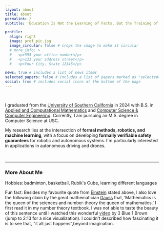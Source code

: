 ```yaml
---
layout: about
title: about
permalink: /
subtitle: ‘Education Is Not the Learning of Facts, But the Training of the Mind To Think.’ --- Albert Einstein

profile:
  align: right
  image: prof_pic.jpg
  image_circular: false # crops the image to make it circular
  # more_info: >
  #   <p>555 your office number</p>
  #   <p>123 your address street</p>
  #   <p>Your City, State 12345</p>

news: true # includes a list of news items
selected_papers: false # includes a list of papers marked as "selected={true}"
social: true # includes social icons at the bottom of the page
---
```


<br/>

I graduated from the [University of Southern California](https://www.usc.edu/) in 2024 with B.S. in [Applied and Computational Mathematics](https://catalogue.usc.edu/preview_program.php?catoid=12&poid=12767) and [Computer Science & Computer Engineering](https://catalogue.usc.edu/preview_program.php?catoid=8&poid=7758). Currently, I am pursuing an M.S. degree in Computer Science at USC.

My research lies at the intersection of **formal methods, robotics, and machine learning**, with a focus on developing **formally verifiable safety guarantees** for robotic and autonomous systems. I'm particularly interested in applications in autonomous driving and drones.

<br/>

---

### More About Me 

Hobbies: badminton, basketball, Rubik's Cube, learning different languages

Fun fact: Besides my favourite quote from [Einstein](https://en.wikipedia.org/wiki/Albert_Einstein) stated above, I also love the following claim by the great mathematician [Gauss](https://en.wikipedia.org/wiki/Carl_Friedrich_Gauss) that, ‘Mathematics is the queen of the sciences and number-theory the queen of mathematics.’ I first read it in my number theory textbook. I was not able to taste the beauty of this sentence until I watched this wonderful [video](https://www.youtube.com/watch?v=EK32jo7i5LQ&t=133s) by 3 Blue 1 Brown (jump to 2:13 for a nice visualization). I couldn't described how fascinating it is to see that, "it all just happens”,beyond imagination.

<br/>


